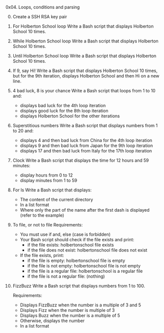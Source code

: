 0x04. Loops, conditions and parsing

0. Create a SSH RSA key pair

1. For Holberton School loop
   Write a Bash script that displays Holberton School 10 times.	

2. While Holberton School loop
   Write a Bash script that displays Holberton School 10 times.

3. Until Holberton School loop
   Write a Bash script that displays Holberton School 10 times.

4. If 9, say Hi!
   Write a Bash script that displays Holberton School 10 times, but for the 9th iteration, displays Holberton School and then Hi on a new line.

5. 4 bad luck, 8 is your chance
   Write a Bash script that loops from 1 to 10 and:

   - displays bad luck for the 4th loop iteration
   - displays good luck for the 8th loop iteration
   - displays Holberton School for the other iterations

6. Superstitious numbers
   Write a Bash script that displays numbers from 1 to 20 and:

   - displays 4 and then bad luck from China for the 4th loop iteration
   - displays 9 and then bad luck from Japan for the 9th loop iteration
   - displays 17 and then bad luck from Italy for the 17th loop iteration

7. Clock
   Write a Bash script that displays the time for 12 hours and 59 minutes:

   - display hours from 0 to 12
   - display minutes from 1 to 59

8. For ls
   Write a Bash script that displays:

   - The content of the current directory
   - In a list format
   - Where only the part of the name after the first dash is displayed (refer to the example)

9. To file, or not to file
   Requirements:

   - You must use if and, else (case is forbidden)
   - Your Bash script should check if the file exists and print:
     * if the file exists: holbertonschool file exists
     * if the file does not exist: holbertonschool file does not exist
   - If the file exists, print:
     * if the file is empty: holbertonschool file is empty
     * if the file is not empty: holbertonschool file is not empty
     * if the file is a regular file: holbertonschool is a regular file
     * if the file is not a regular file: (nothing)

10. FizzBuzz
    Write a Bash script that displays numbers from 1 to 100.

    Requirements:

    - Displays FizzBuzz when the number is a multiple of 3 and 5
    - Displays Fizz when the number is multiple of 3
    - Displays Buzz when the number is a multiple of 5
    - Otherwise, displays the number
    - In a list format